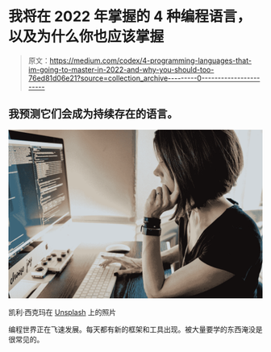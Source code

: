 # 我将在 2022 年掌握的 4 种编程语言，以及为什么你也应该掌握

> 原文：<https://medium.com/codex/4-programming-languages-that-im-going-to-master-in-2022-and-why-you-should-too-76ed81d06e21?source=collection_archive---------0----------------------->

## 我预测它们会成为持续存在的语言。

![](img/7f4946f12dd11822da327376977a73ac.png)

凯利·西克玛在 [Unsplash](https://unsplash.com?utm_source=medium&utm_medium=referral) 上的照片

编程世界正在飞速发展。每天都有新的框架和工具出现。被大量要学的东西淹没是很常见的。